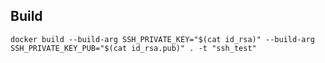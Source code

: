## Build

`docker build --build-arg SSH_PRIVATE_KEY="$(cat id_rsa)" --build-arg SSH_PRIVATE_KEY_PUB="$(cat id_rsa.pub)" . -t "ssh_test"`
